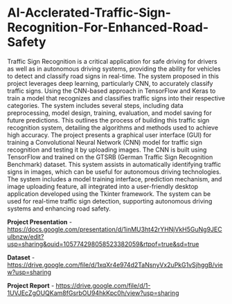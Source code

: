 # AI-Acclerated-Traffic-Sign-Recognition-For-Enhanced-Road-Safety

Traffic Sign Recognition is a critical application for safe driving for drivers as well as in autonomous driving systems, providing the ability for vehicles to detect and classify road signs in real-time. The system proposed in this project leverages deep learning, particularly CNN, to accurately classify traffic signs. Using the CNN-based approach in TensorFlow and Keras to train a model that recognizes and classifies traffic signs into their respective categories. The system includes several steps, including data preprocessing, model design, training, evaluation, and model saving for future predictions. This outlines the process of building this traffic sign recognition system, detailing the algorithms and methods used to achieve high accuracy. The project presents a graphical user interface (GUI) for training a Convolutional Neural Network (CNN) model for traffic sign recognition and testing it by uploading images. The CNN is built using TensorFlow and trained on the GTSRB (German Traffic Sign Recognition Benchmark) dataset. This system assists in automatically identifying traffic signs in images, which can be useful for autonomous driving technologies. The system includes a model training interface, prediction mechanism, and image uploading feature, all integrated into a user-friendly desktop application developed using the Tkinter framework. The system can be used for real-time traffic sign detection, supporting autonomous driving systems and enhancing road safety.

**Project Presentation** - https://docs.google.com/presentation/d/1inMU3ht42rYHNjVkH5GuNg9JECulbnzw/edit?usp=sharing&ouid=105774298058523382059&rtpof=true&sd=true

**Dataset** - https://drive.google.com/file/d/1xqXr4e974d2TaNsnyVx2uPkG1vSjhggB/view?usp=sharing

**Project Report** - https://drive.google.com/file/d/1-1UVJEcZgOUQKam8fGsrbOU94hkKpc0h/view?usp=sharing
